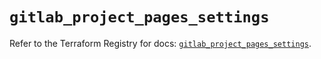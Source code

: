 # `gitlab_project_pages_settings`

Refer to the Terraform Registry for docs: [`gitlab_project_pages_settings`](https://registry.terraform.io/providers/gitlabhq/gitlab/18.1.1/docs/resources/project_pages_settings).
